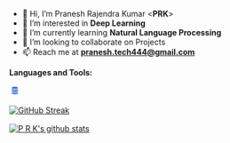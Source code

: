 - 👋 Hi, I’m Pranesh Rajendra Kumar   <**PRK**>
- 👀 I’m interested in **Deep Learning**
- 🌱 I’m currently learning **Natural Language Processing**
- 💞️ I’m looking to collaborate on Projects
- 📫 Reach me at **pranesh.tech444@gmail.com**
</a>
</a>

**Languages and Tools:**  

<code><img height="20" src="https://raw.githubusercontent.com/github/explore/80688e429a7d4ef2fca1e82350fe8e3517d3494d/topics/sql/sql.png"></code>


<!---
**Languages and Tools:**  

<code><img height="20" src="https://raw.githubusercontent.com/github/explore/80688e429a7d4ef2fca1e82350fe8e3517d3494d/topics/react/react.png"></code>
--->

    
  [![GitHub Streak](http://github-readme-streak-stats.herokuapp.com?user=PraneshRajendraKumar&theme=flag-india&hide_border=true)](https://git.io/streak-stats)



  <a href="https://github.com/anuraghazra/github-readme-stats">
  <img align="center" src="https://github-readme-stats.anuraghazra1.vercel.app/api?username=PraneshRajendraKumar&show_icons=true&include_all_commits=true&theme=material-palenight" alt="P R K's github stats" />
</a>
